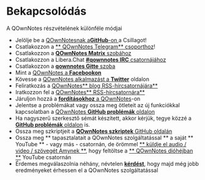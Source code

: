 # Bekapcsolódás

A QOwnNotes részvételének különféle módjai

- Jelölje be a [QOwnNotesnak a**GitHub**-on ](https://github.com/pbek/QOwnNotes) a Csillagot!
- Csatlakozzon a [** QOwnNotes Telegram** csoporthoz](https://t.me/QOwnNotes)!
- Csatlakozzon a [**QOwnNotes Matrix** szobához](https://app.element.io/#/room/#qownnotes:matrix.org)
- Csatlakozzon a Libera.Chat [**#qownnotes IRC** csatornájához](https://web.libera.chat/#qownnotes)
- Csatlakozzon a [**qownnotes Gitte** szoba](https://gitter.im/qownnotes/qownnotes)
- Mint a [QOwnNotes a **Facebookon**](https://www.facebook.com/QOwnNotes/)
- Kövesse a [QOwnNotes alkalmazást a **Twitter**](https://twitter.com/QOwnNotes) oldalon
- Feliratkozás a [QOwnNotes** blog RSS-hírcsatornájára**](https://feeds.feedburner.com/QOwnNotesBlog)
- Iratkozzon fel a [QOwnNotes** RSS-hírcsatornára**](https://feeds.feedburner.com/QOwnNotesReleases)
- Járuljon hozzá a [**fordításokhoz** a QOwnNotes](translation.md)-on
- Jelentse a problémákat vagy ossza meg ötleteit az új funkciókkal kapcsolatban a [QOwnNotes **GitHub problémák** oldalon](https://github.com/pbek/QOwnNotes/issues)
- Ha nagyszerű szerkesztő sémát készített, akkor kérjük, tegye közzé a [**GitHub problémák** oldalon](https://github.com/pbek/QOwnNotes/issues) is.
- Ossza meg szkriptjeit a [**QOwnNotes szkriptek** GitHub oldalán](https://github.com/qownnotes/scripts)
- Ossza meg ** tapasztalatait a QOwnNotes szolgáltatással ** a saját ** YouTube ** - vagy más - csatornán, de örömmel [** küldje el audio / video / szövegét Amynek **](mailto:amydoralang@aol.de), hogy feltöltse a [** QOwnNotes dióhéjban **](https://www.youtube.com/channel/UC6Xpk_B1MFfvhBCsH_MrOEw/videos) YouTube csatornán
- Érdemes megválaszolnia néhány, névtelen [**kérdést**](https://freeonlinesurveys.com/s/nA8t17k8), hogy majd még jobb eredményeket érhessen el a QOwnNotes szolgáltatással
